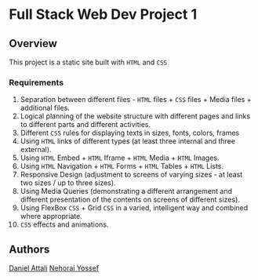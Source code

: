 # Full Stack Web Dev Project 1

## Overview

This project is a static site built with `HTML` and `CSS`

### Requirements

1. Separation between different files - `HTML` files + `CSS` files + Media files + additional files.
2. Logical planning of the website structure with different pages and links to different parts and different activities.
3. Different `CSS` rules for displaying texts in sizes, fonts, colors, frames
4. Using `HTML` links of different types (at least three internal and three external).
5. Using `HTML` Embed + `HTML` Iframe + `HTML` Media + `HTML` Images.
6. Using `HTML` Navigation + `HTML` Forms + `HTML` Tables + `HTML` Lists.
7. Responsive Design (adjustment to screens of varying sizes - at least two sizes / up to three sizes).
8. Using Media Queries (demonstrating a different arrangement and different presentation of the contents on screens of different sizes).
9. Using FlexBox `CSS` + Grid `CSS` in a varied, intelligent way and combined where appropriate.
10. `CSS` effects and animations.

## Authors

[Daniel Attali](https://github.com/dattali18)
[Nehorai Yossef](https://github.com/nyosef1108)

